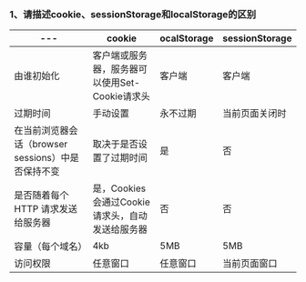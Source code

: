 ### 1、请描述cookie、sessionStorage和localStorage的区别

---|cookie|ocalStorage|sessionStorage
---|---|---|---
由谁初始化|客户端或服务器，服务器可以使用Set-Cookie请求头|客户端|客户端
过期时间|手动设置|永不过期|当前页面关闭时
在当前浏览器会话（browser sessions）中是否保持不变|取决于是否设置了过期时间|是|否
是否随着每个 HTTP 请求发送给服务器|是，Cookies 会通过Cookie请求头，自动发送给服务器|否|否
容量（每个域名）|4kb|5MB|5MB
访问权限|任意窗口|任意窗口|当前页面窗口

